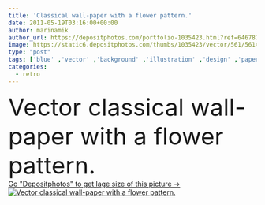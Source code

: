 ```yaml
---
title: 'Classical wall-paper with a flower pattern.'
date: 2011-05-19T03:16:00+00:00
author: marinamik
author_url: https://depositphotos.com/portfolio-1035423.html?ref=64678756
image: https://static6.depositphotos.com/thumbs/1035423/vector/561/5614846/api_thumb_450.jpg?forcejpeg=true
type: "post"
tags: ['blue' ,'vector' ,'background' ,'illustration' ,'design' ,'paper' ,'beautiful' ,'decorative' ,'holiday' ,'package' ,'label' ,'Decor' ,'nature' ,'texture' ,'floral' ,'flower' ,'flowers' ,'head' ,'packing' ,'pattern' ,'tea' ,'french' ,'classical' ,'creativity' ,'ornate' ,'style' ,'antique' ,'border' ,'card' ,'old' ,'retro' ,'vintage' ,'flores' ,'ornament' ,'cat' ,'easter' ,'wrapping' ,'wall' ,'nostalgia' ,'insect' ,'napkin' ,'fish' ,'home' ,'elegant' ,'traditional' ,'stylized' ,'fingers' ,'tile' ,'with' ,'salon' ]
categories: 
  - retro
---
```

<div aling="center">
            <font size="60"> Vector classical wall-paper with a flower pattern.</font>   
</div>
<div>
    <a href='https://depositphotos.com/5614846/stock-illustration-classical-wall-paper-with-a.html?ref=64678756' target=_blank > Go "Depositphotos" to get lage size of this picture ->
        <img href='https://depositphotos.com/5614846/stock-illustration-classical-wall-paper-with-a.html?ref=64678756' src='https://static6.depositphotos.com/1035423/561/v/950/depositphotos_5614846-stock-illustration-classical-wall-paper-with-a.jpg?forcejpeg=true' alt='Vector classical wall-paper with a flower pattern.' >
    </a>
</div>
